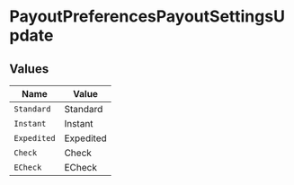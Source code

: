 # PayoutPreferencesPayoutSettingsUpdate


## Values

| Name        | Value       |
| ----------- | ----------- |
| `Standard`  | Standard    |
| `Instant`   | Instant     |
| `Expedited` | Expedited   |
| `Check`     | Check       |
| `ECheck`    | ECheck      |